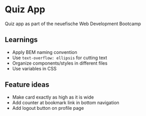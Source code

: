 # Quiz App

Quiz app as part of the neuefische Web Development Bootcamp

## Learnings

-   Apply BEM naming convention
-   Use `text-overflow: ellipsis` for cutting text
-   Organize components/styles in different files
-   Use variables in CSS

## Feature ideas

-   Make card exactly as high as it is wide
-   Add counter at bookmark link in bottom navigation
-   Add logout button on profile page
